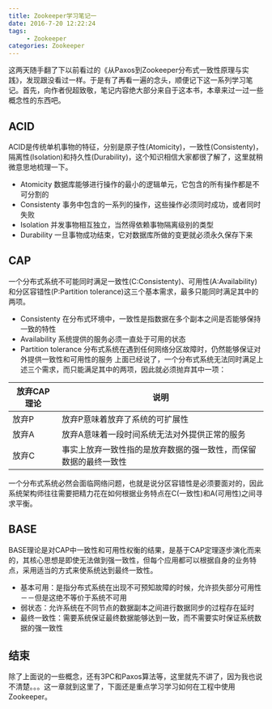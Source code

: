 ```yaml
---
title: Zookeeper学习笔记一
date: 2016-7-20 12:22:24
tags:
     - Zookeeper
categories: Zookeeper
---
```

这两天随手翻了下以前看过的《从Paxos到Zookeeper分布式一致性原理与实践》，发现跟没看过一样。于是有了再看一遍的念头，顺便记下这一系列学习笔记。首先，向作者倪超致敬，笔记内容绝大部分来自于这本书，本章来过一过一些概念性的东西吧。

## ACID
ACID是传统单机事物的特征，分别是原子性(Atomicity)，一致性(Consistenty)，隔离性(Isolation)和持久性(Durability)，这个知识相信大家都很了解了，这里就稍微意思地梳理一下。

* Atomicity 数据库能够进行操作的最小的逻辑单元，它包含的所有操作都是不可分割的
* Consistenty 事务中包含的一系列的操作，这些操作必须同时成功，或者同时失败
* Isolation 并发事物相互独立，当然得依赖事物隔离级别的类型
* Durability 一旦事物成功结束，它对数据库所做的变更就必须永久保存下来

## CAP
一个分布式系统不可能同时满足一致性(C:Consistenty)、可用性(A:Availability)和分区容错性(P:Partition tolerance)这三个基本需求，最多只能同时满足其中的两项。
* Consistenty 在分布式环境中，一致性是指数据在多个副本之间是否能够保持一致的特性
* Availability 系统提供的服务必须一直处于可用的状态
* Partition tolerance 分布式系统在遇到任何网络分区故障时，仍然能够保证对外提供一致性和可用性的服务
上面已经说了，一个分布式系统无法同时满足上述三个需求，而只能满足其中的两项，因此就必须抛弃其中一项：

放弃CAP理论 | 说明 |
----|------|
放弃P | 放弃P意味着放弃了系统的可扩展性  |
放弃A | 放弃A意味着一段时间系统无法对外提供正常的服务  |
放弃C | 事实上放弃一致性指的是放弃数据的强一致性，而保留数据的最终一致性  |

一个分布式系统必然会面临网络问题，也就是说分区容错性是必须要面对的，因此系统架构师往往需要把精力花在如何根据业务特点在C(一致性)和A(可用性)之间寻求平衡。

## BASE
BASE理论是对CAP中一致性和可用性权衡的结果，是基于CAP定理逐步演化而来的，其核心思想是即使无法做到强一致性，但每个应用都可以根据自身的业务特点，采用适当的方式来使系统达到最终一致性。

* 基本可用：是指分布式系统在出现不可预知故障的时候，允许损失部分可用性－－但是这绝不等价于系统不可用
* 弱状态：允许系统在不同节点的数据副本之间进行数据同步的过程存在延时
* 最终一致性：需要系统保证最终数据能够达到一致，而不需要实时保证系统数据的强一致性

## 结束
除了上面说的一些概念，还有3PC和Paxos算法等，这里就先不讲了，因为我也说不清楚。。。这一章就到这里了，下面还是重点学习学习如何在工程中使用Zookeeper。